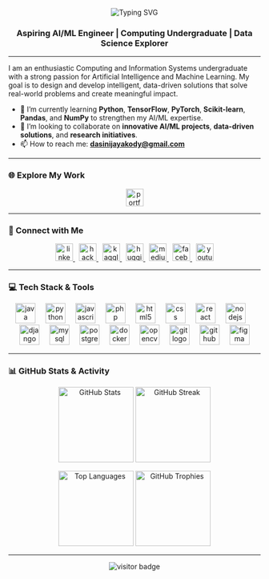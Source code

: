 <p align="center">
  <img src="https://readme-typing-svg.herokuapp.com?font=Fira+Code&weight=600&size=40&pause=1000&color=FF5733&center=true&vCenter=true&width=900&lines=Hi+There%2C+I'm+Dasini+Jayakody+%F0%9F%91%8B;Aspiring+AI%2FML+Engineer;Computing+Undergraduate;Data+Science+Explorer" alt="Typing SVG" />
</p>

<h3 align="center">Aspiring AI/ML Engineer | Computing Undergraduate | Data Science Explorer</h3>

---

I am an enthusiastic Computing and Information Systems undergraduate with a strong passion for Artificial Intelligence and Machine Learning. My goal is to design and develop intelligent, data-driven solutions that solve real-world problems and create meaningful impact.

- 🌱 I’m currently learning **Python**, **TensorFlow**, **PyTorch**, **Scikit-learn**, **Pandas**, and **NumPy** to strengthen my AI/ML expertise.  
- 👯 I’m looking to collaborate on **innovative AI/ML projects**, **data-driven solutions**, and **research initiatives**.  
- 📫 How to reach me: **dasinijayakody@gmail.com**

---

### 🌐 Explore My Work
<p align="center">
  <a href="https://dasinijayakody.github.io/dasini-portfolio/" target="_blank">
    <img src="https://img.shields.io/badge/🌍_Visit_My_Portfolio-0077B5?style=for-the-badge&logoColor=white" height="35" alt="portfolio link" />
  </a>
</p>

---

### 🤝 Connect with Me
<p align="center">
  <a href="https://www.linkedin.com/in/dasini-jayakody-79802625a" target="_blank">
    <img src="https://img.shields.io/badge/LinkedIn-0077B5?style=for-the-badge&logo=linkedin&logoColor=white" height="35" alt="linkedin logo" />
  </a>
  &nbsp;
  <a href="https://www.hackerrank.com/profile/dasinijayakody" target="_blank">
    <img src="https://img.shields.io/badge/HackerRank-2EC866?style=for-the-badge&logo=hackerrank&logoColor=white" height="35" alt="hackerrank logo" />
  </a>
  &nbsp;
  <a href="https://www.kaggle.com/" target="_blank">
    <img src="https://img.shields.io/badge/Kaggle-20BEFF?style=for-the-badge&logo=kaggle&logoColor=white" height="35" alt="kaggle logo" />
  </a>
  &nbsp;
  <a href="https://huggingface.co/" target="_blank">
    <img src="https://img.shields.io/badge/Hugging%20Face-FFD54F?style=for-the-badge&logo=huggingface&logoColor=black" height="35" alt="huggingface logo" />
  </a>
  &nbsp;
  <a href="https://medium.com/" target="_blank">
    <img src="https://img.shields.io/badge/Medium-000000?style=for-the-badge&logo=medium&logoColor=white" height="35" alt="medium logo" />
  </a>
  &nbsp;
  <a href="https://www.facebook.com/dasini.jayakody/" target="_blank">
    <img src="https://img.shields.io/badge/Facebook-1877F2?style=for-the-badge&logo=facebook&logoColor=white" height="35" alt="facebook logo" />
  </a>
  &nbsp;
  <a href="https://www.youtube.com/" target="_blank">
    <img src="https://img.shields.io/badge/YouTube-FF0000?style=for-the-badge&logo=youtube&logoColor=white" height="35" alt="youtube logo" />
  </a>
</p>

---

### 💻 Tech Stack & Tools
<p align="center">
  <img src="https://cdn.jsdelivr.net/gh/devicons/devicon/icons/java/java-original.svg" height="40" alt="java logo" />
  <img width="12" />
  <img src="https://cdn.jsdelivr.net/gh/devicons/devicon/icons/python/python-original.svg" height="40" alt="python logo" />
  <img width="12" />
  <img src="https://cdn.jsdelivr.net/gh/devicons/devicon/icons/javascript/javascript-original.svg" height="40" alt="javascript logo" />
  <img width="12" />
  <img src="https://cdn.jsdelivr.net/gh/devicons/devicon/icons/php/php-original.svg" height="40" alt="php logo" />
  <img width="12" />
  <img src="https://cdn.jsdelivr.net/gh/devicons/devicon/icons/html5/html5-original.svg" height="40" alt="html5 logo" />
  <img width="12" />
  <img src="https://cdn.jsdelivr.net/gh/devicons/devicon/icons/css3/css3-original.svg" height="40" alt="css logo" />
  <img width="12" />
  <img src="https://cdn.jsdelivr.net/gh/devicons/devicon/icons/react/react-original.svg" height="40" alt="react logo" />
  <img width="12" />
  <img src="https://cdn.jsdelivr.net/gh/devicons/devicon/icons/nodejs/nodejs-original.svg" height="40" alt="nodejs logo" />
  <img width="12" />
  <img src="https://cdn.jsdelivr.net/gh/devicons/devicon/icons/django/django-plain.svg" height="40" alt="django logo" />
  <img width="12" />
  <img src="https://cdn.jsdelivr.net/gh/devicons/devicon/icons/mysql/mysql-original.svg" height="40" alt="mysql logo" />
  <img width="12" />
  <img src="https://cdn.jsdelivr.net/gh/devicons/devicon/icons/postgresql/postgresql-original.svg" height="40" alt="postgresql logo" />
  <img width="12" />
  <img src="https://cdn.jsdelivr.net/gh/devicons/devicon/icons/docker/docker-original.svg" height="40" alt="docker logo" />
  <img width="12" />
  <img src="https://cdn.jsdelivr.net/gh/devicons/devicon/icons/opencv/opencv-original.svg" height="40" alt="opencv logo" />
  <img width="12" />
  <img src="https://cdn.jsdelivr.net/gh/devicons/devicon/icons/git/git-original.svg" height="40" alt="git logo" />
  <img width="12" />
  <img src="https://cdn.jsdelivr.net/gh/devicons/devicon/icons/github/github-original.svg" height="40" alt="github logo" />
  <img width="12" />
  <img src="https://cdn.jsdelivr.net/gh/devicons/devicon/icons/figma/figma-original.svg" height="40" alt="figma logo" />
</p>

---

### 📊 GitHub Stats & Activity
<div align="center">

  <!-- First row: Main stats and streak -->
  <p>
    <img src="https://github-readme-stats.vercel.app/api?username=DasiniJayakody&show_icons=true&count_private=true&theme=dark&hide_border=false" height="150" alt="GitHub Stats" />
    <img src="https://streak-stats.demolab.com?user=DasiniJayakody&theme=dark&hide_border=false&border_radius=5" height="150" alt="GitHub Streak" />
  </p>

  <!-- Second row: Top languages and trophies -->
  <p>
    <img src="https://github-readme-stats.vercel.app/api/top-langs?username=DasiniJayakody&layout=compact&langs_count=6&theme=dark&hide_border=false" height="150" alt="Top Languages" />
    <img src="https://github-profile-trophy.vercel.app?username=DasiniJayakody&theme=dark_lover&no-bg=true&margin-w=4" height="150" alt="GitHub Trophies" />
  </p>
</div>

---

<div align="center">
  <img src="https://visitor-badge.laobi.icu/badge?page_id=DasiniJayakody.DasiniJayakody&" alt="visitor badge" />
</div>
